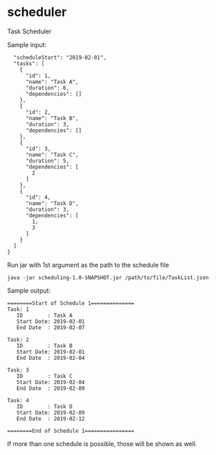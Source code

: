 # scheduler
Task Scheduler

Sample input:
~~~~{
  "scheduleStart": "2019-02-01",
  "tasks": [
    {
      "id": 1,
      "name": "Task A",
      "duration": 6,
      "dependencies": []
    },
    {
      "id": 2,
      "name": "Task B",
      "duration": 3,
      "dependencies": []
    },
    {
      "id": 3,
      "name": "Task C",
      "duration": 5,
      "dependencies": [
        2
      ]
    },
    {
      "id": 4,
      "name": "Task D",
      "duration": 3,
      "dependencies": [
        1,
        3
      ]
    }
  ]
}
~~~~

Run jar with 1st argument as the path to the schedule file
~~~~
java -jar scheduling-1.0-SNAPSHOT.jar /path/to/file/TaskList.json
~~~~

Sample output:
~~~~
========Start of Schedule 1==============
Task: 1
   ID        : Task A
   Start Date: 2019-02-01
   End Date  : 2019-02-07

Task: 2
   ID        : Task B
   Start Date: 2019-02-01
   End Date  : 2019-02-04

Task: 3
   ID        : Task C
   Start Date: 2019-02-04
   End Date  : 2019-02-09

Task: 4
   ID        : Task D
   Start Date: 2019-02-09
   End Date  : 2019-02-12

========End of Schedule 1================
~~~~~

If more than one schedule is possible, those will be shown as well.

